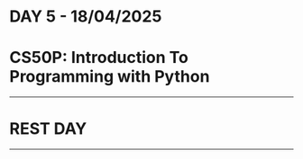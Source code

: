 # **DAY 5 - 18/04/2025**

# **CS50P: Introduction To Programming with Python**

------
# REST DAY
------
